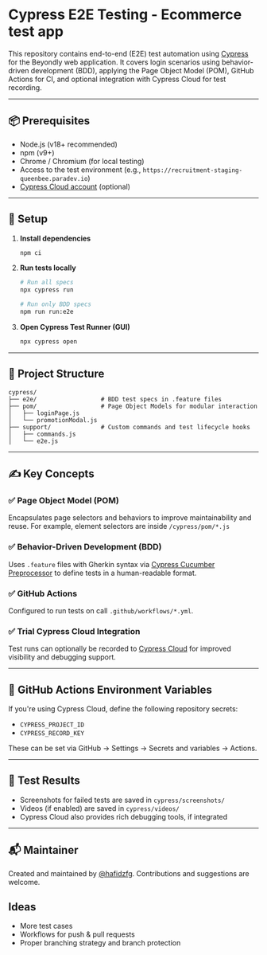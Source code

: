 # Cypress E2E Testing - Ecommerce test app

This repository contains end-to-end (E2E) test automation using [Cypress](https://www.cypress.io/) for the Beyondly web application. It covers login scenarios using behavior-driven development (BDD), applying the Page Object Model (POM), GitHub Actions for CI, and optional integration with Cypress Cloud for test recording.

---

## 📦 Prerequisites

- Node.js (v18+ recommended)
- npm (v9+)
- Chrome / Chromium (for local testing)
- Access to the test environment (e.g., `https://recruitment-staging-queenbee.paradev.io`)
- [Cypress Cloud account](https://cloud.cypress.io/) (optional)

---

## 🔧 Setup

1. **Install dependencies**

   ```bash
   npm ci
   ```

2. **Run tests locally**

   ```bash
   # Run all specs
   npx cypress run

   # Run only BDD specs
   npm run run:e2e
   ```

3. **Open Cypress Test Runner (GUI)**
   ```bash
   npx cypress open
   ```

---

## 🧱 Project Structure

```
cypress/
├── e2e/                  # BDD test specs in .feature files
├── pom/                  # Page Object Models for modular interaction
│   ├── loginPage.js
│   └── promotionModal.js
├── support/              # Custom commands and test lifecycle hooks
│   ├── commands.js
│   └── e2e.js
```

---

## ✍️ Key Concepts

### ✅ Page Object Model (POM)

Encapsulates page selectors and behaviors to improve maintainability and reuse. For example, element selectors are inside `/cypress/pom/*.js`

### ✅ Behavior-Driven Development (BDD)

Uses `.feature` files with Gherkin syntax via [Cypress Cucumber Preprocessor](https://github.com/badeball/cypress-cucumber-preprocessor) to define tests in a human-readable format.

### ✅ GitHub Actions

Configured to run tests on call `.github/workflows/*.yml`.

### ✅ Trial Cypress Cloud Integration

Test runs can optionally be recorded to [Cypress Cloud](https://cloud.cypress.io/) for improved visibility and debugging support.

---

## 🔐 GitHub Actions Environment Variables

If you're using Cypress Cloud, define the following repository secrets:

- `CYPRESS_PROJECT_ID`
- `CYPRESS_RECORD_KEY`

These can be set via GitHub → Settings → Secrets and variables → Actions.

---

## 🧪 Test Results

- Screenshots for failed tests are saved in `cypress/screenshots/`
- Videos (if enabled) are saved in `cypress/videos/`
- Cypress Cloud also provides rich debugging tools, if integrated

---

## 📬 Maintainer

Created and maintained by [@hafidzfg](https://github.com/hafidzfg). Contributions and suggestions are welcome.

## Ideas

- More test cases
- Workflows for push & pull requests
- Proper branching strategy and branch protection
